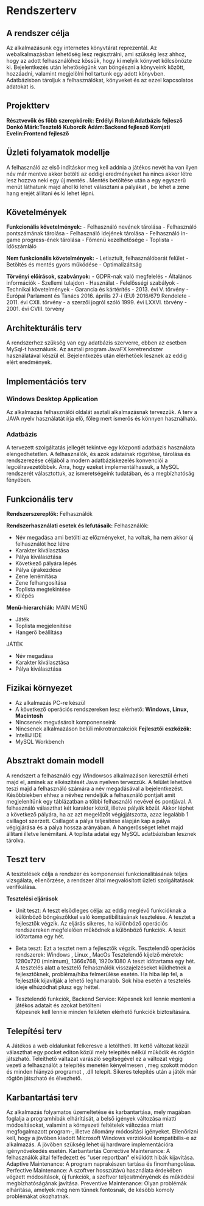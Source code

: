 # Rendszerterv

## A rendszer célja
Az alkalmazásunk egy internetes könyvtárat reprezentál. Az webalkalmazásban lehetőség lesz regisztrálni, ami szükség lesz ahhoz, hogy az adott felhasználóhoz kössük, hogy ki melyik könyvet kölcsönözte ki. Bejelentkezés után lehetőségünk van böngészni a könyveink között, hozzáadni, valamint megjelölni hol tartunk egy adott könyvben. Adatbázisban tároljuk a felhasználókat, könyveket és az ezzel kapcsolatos adatokat is. 

## Projektterv
**Résztvevők és főbb szerepköreik:**
**Erdélyi Roland:Adatbázis fejlesző** 
**Donkó Márk:Tesztelő**
**Kuborcik Ádám:Backend fejlesző**
**Komjati Evelin:Frontend fejlesző** 

## Üzleti folyamatok modellje
A felhasználó az első indításkor meg kell addnia a játékos nevét ha van ilyen név már mentve akkor betölti az eddigi eredményeket ha nincs akkor létre lesz hozzva neki egy új mentés . Mentés betöltése után a egy egyszerű menüt láthatunk majd ahol ki lehet választani a pályákat , be lehet a zene hang erejét állítani és ki lehet lépni.

## Követelmények
**Funkcionális követelmények:**
	- Felhasználó nevének tárolása
	- Felhasználó pontszámának tárolása
	- Felhasználó idejének tárolása
	- Felhasználó in-game progress-ének tárolása
	- Főmenü kezelhetősége
	- Toplista
	- Időszámláló

**Nem funkcionális követelmények:**
	- Letisztult, felhasználóbarát felület
	- Betöltés és mentés gyors működése
	- Optimalizáltság

**Törvényi előírások, szabványok:**
	- GDPR-nak való megfelelés
	- Általános információk
	- Szellemi tulajdon
	- Használat
	- Felelősségi szabályok
	- Technikai követelmények
	- Garancia és kártérítés
	- 2013. évi V. törvény
	- Európai Parlament és Tanács 2016. április 27-i (EU) 2016/679 Rendelete
	- 2011. évi CXII. törvény
	- a szerzői jogról szóló 1999. évi LXXVI. törvény
	- 2001. évi CVIII. törvény

## Architekturális terv
A rendszerhez szükség van egy adatbázis szerverre, ebben az esetben MySql-t használunk. Az asztali program JavaFX keretrendszer használatával készül el. Bejelentkezés után elérhetőek lesznek az eddig elért eredmények.  

## Implementációs terv
### Windows Desktop Application  
Az alkalmazás felhasználói oldalát asztali alkalmazásnak tervezzük. A terv a JAVA nyelv használatát írja elő, főleg mert ismerős és könnyen használható.
### Adatbázis  
A tervezett szolgáltatás jellegét tekintve egy központi adatbázis használata elengedhetetlen. A felhasználók, és azok adatainak rögzítése, tárolása és rendszerezése céljából a modern adatbáziskezelés konvenciói a legcélravezetőbbek. Arra, hogy ezeket implementálhassuk, a MySQL rendszerét választottuk, az ismeretségeink tudatában, és a megbízhatóság fényében.  

## Funkcionális terv
**Rendszerszereplők:**
Felhasználók

**Rendszerhasználati esetek és lefutásaik:**
Felhasználók:
- Név megadása ami betölti az előzményeket, ha voltak, ha nem akkor új felhasználót hoz létre
- Karakter kiválasztása
- Pálya kiválasztása
- Következő pályára lépés 
- Pálya újrakezdése
- Zene lenémítása
- Zene felhangosítása
- Toplista megtekintése
- Kilépés

**Menü-hierarchiák:**
MAIN MENÜ
- Játék
- Toplista megjelenítése
- Hangerő beállítása

JÁTÉK
- Név megadása
- Karakter kiválasztása
- Pálya kiválasztása

## Fizikai környezet
- Az alkalmazás PC-re készül
- A következő operációs rendszereken lesz elérhető: **Windows, Linux, Macintosh**
- Nincsenek megvásárolt komponenseink
- Nincsenek alkalmazáson belüli mikrotranzakciók
**Fejlesztői eszközök:**
- IntelliJ IDE
- MySQL Workbench

## Absztrakt domain modell
A rendszert a felhasználó egy Windowsos alkalmazáson keresztül érheti majd el, aminek az elkészítését Java nyelven tervezzük. A felület lehetővé teszi majd a felhasználó számára a név megadásával a bejelentkezést. Későbbiekben ehhez a névhez rendeljük a felhasználó pontjait amit megjelenítünk egy táblázatban a többi felhasználó nevével és pontjával. A felhasználó választhat két karakter közül, illetve pályák közül. Akkor léphet a következő pályára, ha az azt megelőzőt végigjátszotta, azaz legalább 1 csillagot szerzett. Csillagot a pálya teljesítése alapján kap a pálya végigjárása és a pálya hossza arányában. A hangerősséget lehet majd állítani illetve lenémítani. A toplista adatai egy MySQL adatbázisban lesznek tárolva.

## Teszt terv
A tesztelések célja a rendszer és komponensei funkcionalitásának teljes vizsgálata, ellenőrzése, a rendszer által megvalósított üzleti szolgáltatások verifikálása.

**Tesztelési eljárások**
- Unit teszt: A teszt elsődleges célja: az eddig meglévő funkcióknak a különböző böngészőkkel való kompatibilitásának tesztelése. A tesztet a fejlesztők végzik. 
Az eljárás sikeres, ha különböző operációs rendszereken megfelelően működnek a különböző funkciók. A teszt időtartama egy hét.

- Beta teszt: Ezt a tesztet nem a fejlesztők végzik.
Tesztelendő operációs rendszerek: Windows , Linux , MacOs
Tesztelendő kijelző méretek: 1280x720 (minimum), 1366x768, 1920x1080
A teszt időtartama egy hét. 
A tesztelés alatt a tesztelő felhasználók visszajelzéseket küldhetnek a fejlesztőknek, probléma/hiba felmerülése esetén. 
Ha hiba lép fel, a fejlesztők kijavítják a lehető leghamarabb. Sok hiba esetén a tesztelés ideje elhúzódhat plusz egy héttel.

- Tesztelendő funkciók, Backend Service: Képesnek kell lennie menteni a játékos adatait és azokat betölteni  
Képesnek kell lennie minden felületen elérhető funkciók biztosítására.

## Telepítési terv
A Játékos a web oldalunkat felkeresve a letöltheti. Itt kettő változat közül választhat egy pocket editon közül mely telepítés nélkül működik és rögtön játszható. Teleíthető váltazat varászló segítségével ez a változat végig vezeti a felhasználót a telepítés menetén kényelmesen , meg szokott módon és minden hiányzó programot , .dll telepít. Sikeres telepítés után a játék már rögtön játszható és élvezhető. 

## Karbantartási terv
Az alkalmazás folyamatos üzemeltetése és karbantartása, mely magában foglalja a programhibák elhárítását, a belső igények változása miatti módosításokat, valamint a környezeti feltételek változása miatt megfogalmazott program-, illetve állomány módosítási igényeket. Ellenőrizni kell, hogy a jövőben kiadott Microsoft Windows verziókkal kompatibilis-e az alkalmazás. A jövőben szükség lehet új hardware implementációra igénynövekedés esetén. Karbantartás Corrective Maintenance: A felhasználók által felfedezett és "user reportban" elküldött hibák kijavítása. Adaptive Maintenance: A program naprakészen tartása és finomhangolása. Perfective Maintenance: A szoftver hosszútávú használata érdekében végzett módosítások, új funkciók, a szoftver teljesítményének és működési megbízhatóságának javítása. Preventive Maintenance: Olyan problémák elhárítása, amelyek még nem tűnnek fontosnak, de később komoly problémákat okozhatnak.
